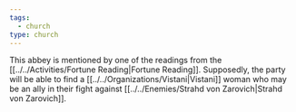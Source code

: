 ```yaml
---
tags:
  - church
type: church
---
```



This abbey is mentioned by one of the readings from the [[../../Activities/Fortune Reading|Fortune Reading]]. Supposedly, the party will be able to find a [[../../Organizations/Vistani|Vistani]] woman who may be an ally in their fight against [[../../Enemies/Strahd von Zarovich|Strahd von Zarovich]].